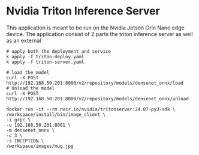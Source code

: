 # Nvidia Triton Inference Server

This application is meant to be run on the Nvidia Jetson Orin Nano edge device. The application consist of 2 parts the triton inference server as well as an external

```
# apply both the deployment and service
k apply -f triton-deploy.yaml
k apply -f triton-server.yaml
```


```
# load the model
curl -X POST http://192.168.50.201:8000/v2/repository/models/densenet_onnx/load
# Unload the model
curl -X POST http://192.168.50.201:8000/v2/repository/models/densenet_onnx/unload
```

```
docker run -it --rm nvcr.io/nvidia/tritonserver:24.07-py3-sdk \
/workspace/install/bin/image_client \
-i grpc \
-u 192.168.50.201:8001 \
-m densenet_onnx \
-c 3 \
-s INCEPTION \
/workspace/images/mug.jpg
```

